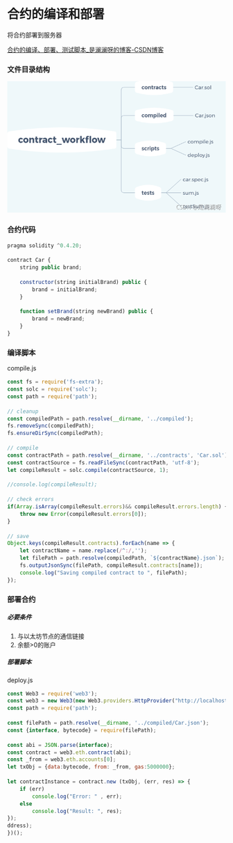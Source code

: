 # 合约的编译和部署

将合约部署到服务器

[合约的编译、部署、测试脚本_是澜澜呀的博客-CSDN博客](https://blog.csdn.net/weixin_43217281/article/details/120959735)

### 文件目录结构

![](image\0b89ba64934c428682b18df4953da4bb.png)

### 合约代码

```js
pragma solidity ^0.4.20;

contract Car {
    string public brand;

    constructor(string initialBrand) public {
        brand = initialBrand;
    }

    function setBrand(string newBrand) public {
        brand = newBrand;
    }
}
```

### 编译脚本

compile.js

```js
const fs = require('fs-extra');
const solc = require('solc');
const path = require('path');

// cleanup
const compiledPath = path.resolve(__dirname, '../compiled');
fs.removeSync(compiledPath);
fs.ensureDirSync(compiledPath);

// compile
const contractPath = path.resolve(__dirname, '../contracts', 'Car.sol');
const contractSource = fs.readFileSync(contractPath, 'utf-8');
let compileResult = solc.compile(contractSource, 1);

//console.log(compileResult);

// check errors
if(Array.isArray(compileResult.errors)&& compileResult.errors.length) {
    throw new Error(compileResult.errors[0]);
}

// save 
Object.keys(compileResult.contracts).forEach(name => {
    let contractName = name.replace(/^:/,'');
    let filePath = path.resolve(compiledPath, `${contractName}.json`);
    fs.outputJsonSync(filePath, compileResult.contracts[name]);
    console.log("Saving compiled contract to ", filePath);
});
```

### 部署合约

##### 必要条件

1. 与以太坊节点的通信链接
2. 余额>0的账户

##### 部署脚本

deploy.js

```js
const Web3 = require('web3');
const web3 = new Web3(new Web3.providers.HttpProvider("http://localhost:8545"));
const path = require('path');

const filePath = path.resolve(__dirname, '../compiled/Car.json');
const {interface, bytecode} = require(filePath);

const abi = JSON.parse(interface);
const contract = web3.eth.contract(abi);
const _from = web3.eth.accounts[0];
let txObj = {data:bytecode, from: _from, gas:5000000};

let contractInstance = contract.new (txObj, (err, res) => {
    if (err)
        console.log("Error: " , err);
    else 
        console.log("Result: ", res);
});
ddress);
})();
```
